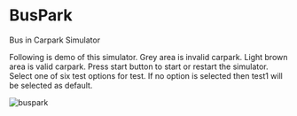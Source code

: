 # BusPark
Bus in Carpark Simulator

Following is demo of this simulator.
Grey area is invalid carpark. Light brown area is valid carpark.
Press start button to start or restart the simulator.
Select one of six test options for test. If no option is selected then test1 will be selected as default.


![buspark](https://user-images.githubusercontent.com/31294078/36648015-82fd1294-1af2-11e8-8859-f36037b614fd.gif)
